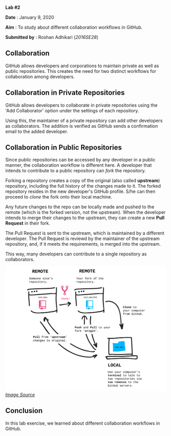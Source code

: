 **Lab #2**

**Date** : January 9, 2020

**Aim** : To study about different collaboration workflows in GitHub.

**Submitted by** : Roshan Adhikari (_2016SE28_)

## Collaboration
GitHub allows developers and corporations to maintain private as well as public repositories. This creates the need for two distinct workflows for collaboration among developers.

## Collaboration in Private Repositories
GitHub allows developers to collaborate in  private repositories using the 'Add Collaborator' option under the settings of each repository.

Using this, the maintainer of a private repository can add other developers as collaborators. The addition is verified as GitHub sends a confirmation email to the added developer.

## Collaboration in Public Repositories
Since public repositories can be accessed by any developer in a public manner, the collaboration workflow is different here. A developer that intends to contribute to a public repository can _fork_ the repository.

Forking a repository creates a copy of the original (also called **upstream**) repository, including the full history of the changes made to it. The forked repository resides in the new developer's GitHub profile. S/he can then proceed to _clone_ the fork onto their local machine.

Any future changes to the repo can be locally made and pushed to the remote (which is the forked version, not the upstream). When the developer intends to merge their changes to the upstream, they can create a new **Pull Request** in their fork.

The Pull Request is sent to the upstream, which is maintained by a different developer. The Pull Request is reviewd by the maintainer of the upstream repository, and, if it meets the requirements, is merged into the upstream.

This way, many developers can contribute to a single repository as collaborators.

![Collaboration in Public Repositories](https://github.com/roshanadh/EADLab/blob/master/lab2/res/workflow.png)
*[Image Source](https://github.com/Rafase282/My-FreeCodeCamp-Code/wiki/Lesson-Save-your-Code-Revisions-Forever-with-Git)*

## Conclusion

In this lab exercise, we learned about different collaboration workflows in GitHub.
